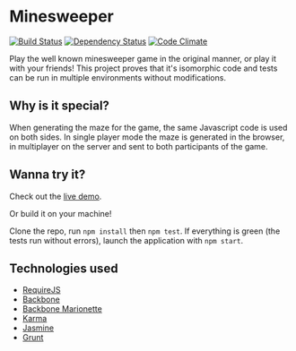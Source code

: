 # Minesweeper #

[![Build Status](https://travis-ci.org/blacksonic/minesweeper.png?branch=master)](https://travis-ci.org/blacksonic/minesweeper) [![Dependency Status](https://david-dm.org/blacksonic/minesweeper.svg)](https://david-dm.org/blacksonic/minesweeper) [![Code Climate](https://codeclimate.com/github/blacksonic/minesweeper.png)](https://codeclimate.com/github/blacksonic/minesweeper)

Play the well known minesweeper game in the original manner, or play it with your friends!
This project proves that it's isomorphic code and tests can be run in multiple environments without modifications.

## Why is it special? ##

When generating the maze for the game, the same Javascript code is used on both sides.
In single player mode the maze is generated in the browser, in multiplayer on the server and sent to both participants of the game.

## Wanna try it? ##

Check out the [live demo](http://minesweeper-online.herokuapp.com/).

Or build it on your machine!

Clone the repo, run ```npm install``` then ```npm test```. If everything is green (the tests run without errors), launch the application with ```npm start```.

## Technologies used ##

- [RequireJS](http://requirejs.org/)
- [Backbone](http://backbonejs.org/)
- [Backbone Marionette](http://marionettejs.com/)
- [Karma](http://karma-runner.github.io/)
- [Jasmine](http://pivotal.github.io/jasmine/)
- [Grunt](http://gruntjs.com/)